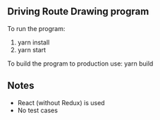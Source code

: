 ## Driving Route Drawing program

To run the program:
1. yarn install
2. yarn start

To build the program to production use:
yarn build

## Notes
- React (without Redux) is used 
- No test cases
